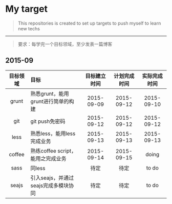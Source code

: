 # My target
> This repositories is created to set up targets to push myself to learn new techs

---

> 要求：每学完一个目标领域，至少发表一篇博客

## 2015-09
| 目标领域 | 目标 | 目标建立时间 | 计划完成时间 | 实际完成时间 |
|:-------:|:---- |:-------:|:----------:|:-----------:|
| grunt   |熟悉grunt，能用grunt进行简单的构建| 2015-09-09 | 2015-09-12 | 2015-09-10 |
| git     |git push免密码| 2015-09-12 | 2015-09-12 | 2015-09-12|
| less    |熟悉less，能用less完成业务| 2015-09-13| 2015-09-13| 2015-09-13 |
| coffee  | 熟练coffee script，能用之完成业务 | 2015-09-14 | 2015-09-15| doing |
| sass    | 同less | 待定 | 待定 | to do |
| seajs   | 引入seajs，并通过seajs完成多模块协同 | 待定 | 待定 | to do |
